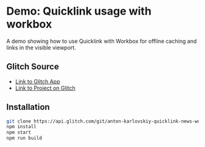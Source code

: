 # Demo: Quicklink usage with workbox

A demo showing how to use Quicklink with Workbox for offline caching and links in the visible viewport.

## Glitch Source

* [Link to Glitch App](https://anton-karlovskiy-quicklink-news-workbox.glitch.me)
* [Link to Project on Glitch](https://glitch.com/~anton-karlovskiy-quicklink-news-workbox)

## Installation

```sh
git clone https://api.glitch.com/git/anton-karlovskiy-quicklink-news-workbox
npm install
npm start
npm run build
```
